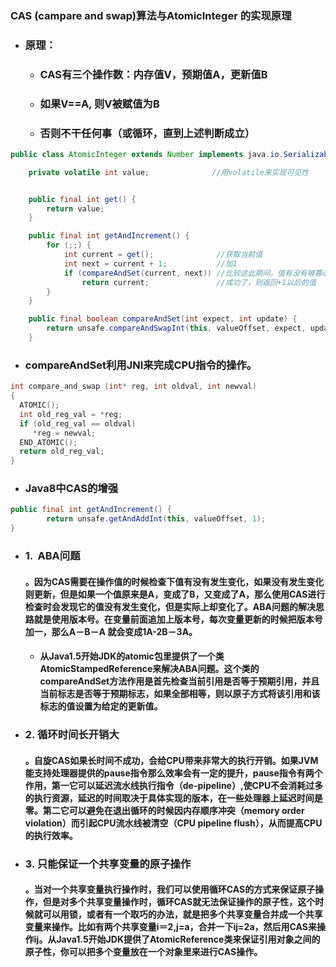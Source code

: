 ### **CAS \(campare and swap\)算法与**AtomicInteger 的实现原理

* ### 原理：

  * ### CAS有三个操作数：内存值V，预期值A，更新值B
  * ### 如果V==A, 则V被赋值为B
  * ### 否则不干任何事（或循环，直到上述判断成立）

```java
public class AtomicInteger extends Number implements java.io.Serializable {  

    private volatile int value;              //用volatile来实现可见性


    public final int get() {  
        return value;  
    }  

    public final int getAndIncrement() {  
        for (;;) {  
            int current = get();              //获取当前值
            int next = current + 1;           //加1
            if (compareAndSet(current, next)) //比较这此期间，值有没有被篡改过，如果有则重新来过
                return current;               //成功了，则返回+1以后的值
        }  
    }  

    public final boolean compareAndSet(int expect, int update) {  
        return unsafe.compareAndSwapInt(this, valueOffset, expect, update);  
    }
```

* ### compareAndSet利用JNI来完成CPU指令的操作。

```c
int compare_and_swap (int* reg, int oldval, int newval) 
{
  ATOMIC();
  int old_reg_val = *reg;
  if (old_reg_val == oldval) 
     *reg = newval;
  END_ATOMIC();
  return old_reg_val;
}
```

* ### Java8中CAS的增强

```java
public final int getAndIncrement() {
        return unsafe.getAndAddInt(this, valueOffset, 1);
}
```

* ### 1.  **ABA问题**

  #### 。因为CAS需要在操作值的时候检查下值有没有发生变化，如果没有发生变化则更新，但是如果一个值原来是A，变成了B，又变成了A，那么使用CAS进行检查时会发现它的值没有发生变化，但是实际上却变化了。ABA问题的解决思路就是使用版本号。在变量前面追加上版本号，每次变量更新的时候把版本号加一，那么A－B－A 就会变成1A-2B－3A。

  * #### **从Java1**.5开始JDK的atomic包里提供了一个类AtomicStampedReference来解决ABA问题。这个类的compareAndSet方法作用是首先检查当前引用是否等于预期引用，并且当前标志是否等于预期标志，如果全部相等，则以原子方式将该引用和该标志的值设置为给定的更新值。

* ### **2. 循环时间长开销大**

  #### 。自旋CAS如果长时间不成功，会给CPU带来非常大的执行开销。如果JVM能支持处理器提供的pause指令那么效率会有一定的提升，pause指令有两个作用，第一它可以延迟流水线执行指令（de-pipeline）,使CPU不会消耗过多的执行资源，延迟的时间取决于具体实现的版本，在一些处理器上延迟时间是零。第二它可以避免在退出循环的时候因内存顺序冲突（memory order violation）而引起CPU流水线被清空（CPU pipeline flush），从而提高CPU的执行效率。
* ### **3. 只能保证一个共享变量的原子操作**

  #### 。当对一个共享变量执行操作时，我们可以使用循环CAS的方式来保证原子操作，但是对多个共享变量操作时，循环CAS就无法保证操作的原子性，这个时候就可以用锁，或者有一个取巧的办法，就是把多个共享变量合并成一个共享变量来操作。比如有两个共享变量i＝2,j=a，合并一下ij=2a，然后用CAS来操作ij。从Java1.5开始JDK提供了**AtomicReference类来保证引用对象之间的原子性，你可以把多个变量放在一个对象里来进行CAS操作。**



